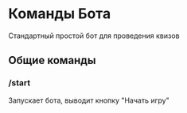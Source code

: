 # Команды Бота
Стандартный простой бот для проведения квизов

## Общие команды

### /start
Запускает бота, выводит кнопку "Начать игру"
